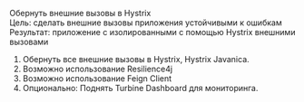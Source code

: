 Обернуть внешние вызовы в Hystrix
<br>Цель: сделать внешние вызовы приложения устойчивыми к ошибкам
<br>Результат: приложение с изолированными с помощью Hystrix внешними вызовами

1. Обернуть все внешние вызовы в Hystrix, Hystrix Javanica.
2. Возможно использование Resilience4j
3. Возможно использование Feign Client
4. Опционально: Поднять Turbine Dashboard для мониторинга.